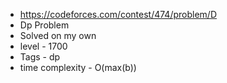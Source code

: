 * https://codeforces.com/contest/474/problem/D
* Dp Problem
* Solved on my own
* level - 1700
* Tags - dp
* time complexity - O(max(b))
